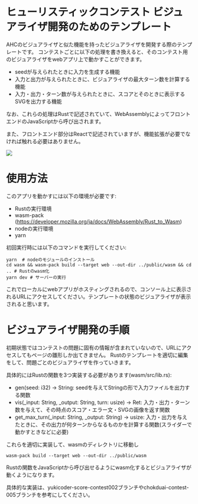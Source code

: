 # ヒューリスティックコンテスト ビジュアライザ開発のためのテンプレート
AHCのビジュアライザと似た機能を持ったビジュアライザを開発する際のテンプレートです。
コンテストごとに以下の処理を書き換えると、そのコンテスト用のビジュアライザをwebアプリ上で動かすことができます。
- seedが与えられたときに入力を生成する機能
- 入力と出力が与えられたときに、ビジュアライザの最大ターン数を計算する機能
- 入力・出力・ターン数が与えられたときに、スコアとそのときに表示するSVGを出力する機能

なお、これらの処理はRustで記述されていて、WebAssemblyによってフロントエンドのJavaScriptから呼び出されます。

また、フロントエンド部分はReactで記述されていますが、機能拡張が必要でなければ触れる必要はありません。

<img src="img/img1.png"/>



# 使用方法
このアプリを動かすには以下の環境が必要です:
- Rustの実行環境
- wasm-pack (https://developer.mozilla.org/ja/docs/WebAssembly/Rust_to_Wasm)
- nodeの実行環境
- yarn

初回実行時には以下のコマンドを実行してください:
```
yarn  # nodeのモジュールのインストール
cd wasm && wasm-pack build --target web --out-dir ../public/wasm && cd .. # Rustのwasm化
yarn dev # サーバーの実行
```
これでローカルにwebアプリがホスティングされるので、コンソール上に表示されるURLにアクセスしてください。テンプレートの状態のビジュアライザが表示されると思います。

# ビジュアライザ開発の手順
初期状態ではコンテストの問題に固有の情報が含まれていないので、URLにアクセスしてもページの雛形しか出てきません。
Rustのテンプレートを適切に編集をして、問題ごとのビジュアライザを作っていきます。

具体的にはRustの関数を3つ実装する必要があります(wasm/src/lib.rs):
- gen(seed: i32) -> String: seedを与えてStringの形で入力ファイルを出力する関数
- vis(_input: String, _output: String, turn: usize) -> Ret: 入力・出力・ターン数を与えて、その時点のスコア・エラー文・SVGの画像を返す関数
- get_max_turn(_input: String, _output: String) -> usize: 入力・出力を与えたときに、その出力が何ターンからなるものかを計算する関数(スライダーで動かすときなどに必要)

これらを適切に実装して、wasmのディレクトリに移動し
```
wasm-pack build --target web --out-dir ../public/wasm
```
Rustの関数をJavaScriptから呼び出せるようにwasm化するとビジュアライザが動くようになります。

具体的な実装は、yukicoder-score-contest002ブランチやchokduai-contest-005ブランチを参考にしてください。

